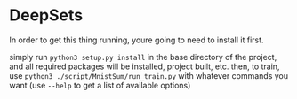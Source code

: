 # DeepSets
In order to get this thing running, youre going to need to install it first.

simply run `python3 setup.py install` in the base directory of the project, and all required packages will be installed, project built, etc.
then, to train, use `python3 ./script/MnistSum/run_train.py` with whatever commands you want (use `--help` to get a list of available options)
